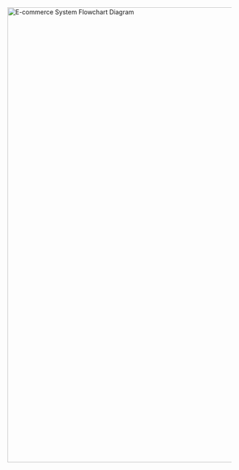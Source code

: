 <img width="1536" height="1024" alt="E-commerce System Flowchart Diagram" src="https://github.com/user-attachments/assets/50259f18-cb06-4497-87a3-546b42f5262b" />
